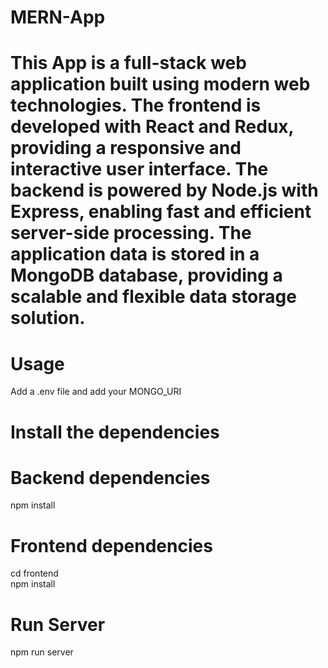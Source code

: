 

# MERN-App

# This App is a full-stack web application built using modern web technologies. The frontend is developed with React and Redux, providing a responsive and interactive user interface. The backend is powered by Node.js with Express, enabling fast and efficient server-side processing. The application data is stored in a MongoDB database, providing a scalable and flexible data storage solution.
# Usage
Add a .env file and add your MONGO_URI

# Install the dependencies
# Backend dependencies
npm install

# Frontend dependencies
cd frontend    
npm install  

# Run Server  
npm run server  


